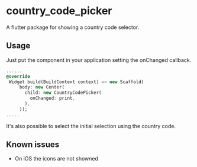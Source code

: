 # country_code_picker

A flutter package for showing a country code selector.

## Usage

Just put the component in your application setting the onChanged callback.

 ```dart
 ......
 @override
  Widget build(BuildContext context) => new Scaffold(
      body: new Center(
        child: new CountryCodePicker(
          onChanged: print,
        ),
      ));
.....
 ```

 It's also possible to select the initial selection using the country code.

## Known issues

- On iOS the icons are not showned